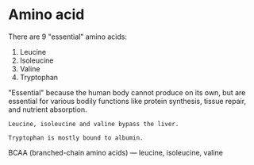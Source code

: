 # Amino acid

There are 9 "essential" amino acids:
1. Leucine
2. Isoleucine
3. Valine
4. Tryptophan

"Essential" because the human body cannot produce on its own, but are essential for various bodily functions like protein synthesis, tissue repair, and nutrient absorption.

~~~admonish tip
Leucine, isoleucine and valine bypass the liver.
~~~

~~~admonish note
Tryptophan is mostly bound to albumin.
~~~

BCAA (branched-chain amino acids) — leucine, isoleucine, valine
